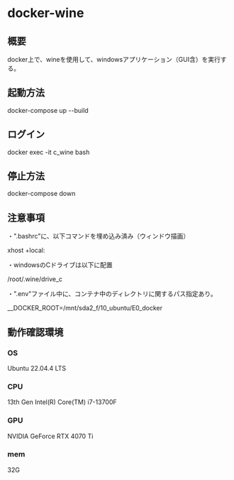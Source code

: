 # docker-wine

## 概要

docker上で、wineを使用して、windowsアプリケーション（GUI含）を実行する。

## 起動方法

docker-compose up --build

## ログイン

docker exec -it c_wine bash

## 停止方法

docker-compose down

## 注意事項

・".bashrc"に、以下コマンドを埋め込み済み（ウィンドウ描画）

xhost +local:

・windowsのCドライブは以下に配置

/root/.wine/drive_c

・".env"ファイル中に、コンテナ中のディレクトリに関するパス指定あり。

__DOCKER_ROOT=/mnt/sda2_f/10_ubuntu/E0_docker


## 動作確認環境

### OS

Ubuntu 22.04.4 LTS

### CPU

13th Gen Intel(R) Core(TM) i7-13700F

### GPU

NVIDIA GeForce RTX 4070 Ti

### mem

32G

